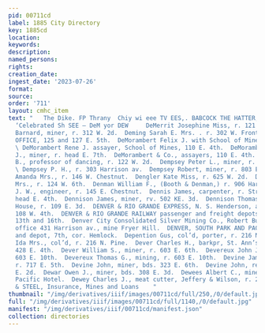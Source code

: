 ```yaml
---
pid: 00711cd
label: 1885 City Directory
key: 1885cd
location: 
keywords: 
description: 
named_persons: 
rights: 
creation_date: 
ingest_date: '2023-07-26'
format: 
source: 
order: '711'
layout: cmhc_item
text: "   The Dike. FP Thrany  Chiy wi eee TV EES,. BABCOCK THE HATTER, Wilson Bros.
  ‘Celebrated Sh SEE — DeM yor DEW     DeMerrit Josephine Miss, r. 121 W. 2d.  Demichelle
  Barnard, miner, r. 312 W. 2d.  Deming Sarah E. Mrs. . r. 302 W. Front.  DEMOCRAT
  OFFICE, 125 and 127 E. 5th.  DeMorambert Felix J. with School of Mines, 110 E. 4th.
  \ DeMorambert Rene J. assayer, School of Mines, 110 E. 4th.  DeMorambert Theophile
  J., miner, r. head E. 7th.  DeMorambert & Co., assayers, 110 E. 4th.  Dempsey Edward
  B., professor of dancing, r. 122 W. 2d.  Dempsey Peter L., miner, r. 217 W. 6th.
  \ Dempsey P. H., r. 303 Harrison av.  Dempsey Robert, miner, r. 803 E. 7th.  DeNeely
  Amanda Mrs., r. 146 W. Chestnut.  Dengler Kate Miss, r. 625 W. 2d.  Denman A. M.
  Mrs., r. 124 W. 6th.  Denman William F., (Booth & Denman,) r. 906 Harrison av.  Denneen
  J. W., engineer, r. 145 E. Chestnut.  Dennis James, carpenter, r. Stray Horse rd.,
  head E. 4th.  Dennison James, miner, rv. 502 KE. 3d.  Dennison Thomas, clk, Texas
  House, r. 109 E. 3d.  DENVER & RIO GRANDE EXPRESS, N. S. Henderson, agt., 106 and
  108 W. 4th.  DENVER & RIO GRANDE RAILWAY passenger and freight depots, Poplar, bet.
  13th and 16th.  Denver City Consolidated Silver Mining Co., Robert Bunsen, sup’t,
  office 431 Harrison av., mine Fryer Hill.  DENVER, SOUTH PARK AND PACIFIC RY., office
  and depot, 7th, cor. Hemlock.  Depention Gus, col’d, porter, r. 216 N. Pine.  Depention
  Ida Mrs., col’d, r. 216 N. Pine.  Dever Charles H., barkpr, St. Ann’s Rest, bds.
  428 E. 4th.  Dever William S., miner, r. 603 E. 6th.  Devereux John J. miner, r.
  603 E. 10th.  Devereux Thomas G., mining, r. 603 E. 10th.  Devine James, miner,
  r. 717 E. 5th.  Devine John, miner, bds. 323 E. 6th.  Devine John, restaurant, 112
  E. 2d.  Dewar Owen J., miner, bds. 308 E. 3d.  Dewees Albert C., miner, bds. Grand
  Pacific Hotel.  Dewey Charles J., meat cutter, Jeffery & Wilson, r. 214 W. 3d.  BUCK
  & STEEL, Insurance, Mines and Loans    "
thumbnail: "/img/derivatives/iiif/images/00711cd/full/250,/0/default.jpg"
full: "/img/derivatives/iiif/images/00711cd/full/1140,/0/default.jpg"
manifest: "/img/derivatives/iiif/00711cd/manifest.json"
collection: directories
---
```

